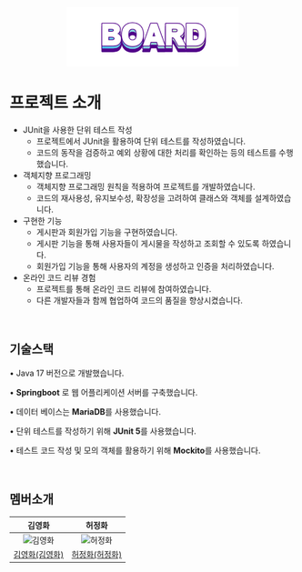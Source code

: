 <p align="middle" >
<img width="60%" src="https://github.com/f-lab-edu/board/blob/master/src/main/resources/img/board-logo.jpg"/>
</p>

# 프로젝트 소개

- JUnit을 사용한 단위 테스트 작성
    - 프로젝트에서 JUnit을 활용하여 단위 테스트를 작성하였습니다.
    - 코드의 동작을 검증하고 예외 상황에 대한 처리를 확인하는 등의 테스트를 수행했습니다.
- 객체지향 프로그래밍
    - 객체지향 프로그래밍 원칙을 적용하여 프로젝트를 개발하였습니다.
    - 코드의 재사용성, 유지보수성, 확장성을 고려하여 클래스와 객체를 설계하였습니다.
- 구현한 기능
    - 게시판과 회원가입 기능을 구현하였습니다.
    - 게시판 기능을 통해 사용자들이 게시물을 작성하고 조회할 수 있도록 하였습니다.
    - 회원가입 기능을 통해 사용자의 계정을 생성하고 인증을 처리하였습니다.
- 온라인 코드 리뷰 경험
    - 프로젝트를 통해 온라인 코드 리뷰에 참여하였습니다.
    - 다른 개발자들과 함께 협업하여 코드의 품질을 향상시켰습니다.

</br>


## 기술스택
• Java 17 버전으로 개발했습니다.

• **Springboot** 로 웹 어플리케이션 서버를 구축했습니다.

• 데이터 베이스는 **MariaDB**를 사용했습니다.

• 단위 테스트를 작성하기 위해 **JUnit 5**를 사용했습니다.

• 테스트 코드 작성 및 모의 객체를 활용하기 위해 **Mockito**를 사용했습니다.

</br>


## 멤버소개

| 김영화 | 허정화 |
| :-: |  :-: |
| <img src="https://avatars.githubusercontent.com/u/74589038?v=4" alt="김영화" width="150">  | <img src="https://avatars.githubusercontent.com/u/48192141?v=4" alt="허정화" width="150">    |
| [김영화(김영화)](https://github.com/haileykim2014)   | [허정화(허정화)](https://github.com/hoa0217)     |
